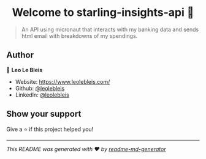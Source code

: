 <h1 align="center">Welcome to starling-insights-api 👋</h1>
<p>
</p>

> An API using micronaut that interacts with my banking data and sends html email with breakdowns of my spendings.

## Author

👤 **Leo Le Bleis**

* Website: https://www.leolebleis.com/
* Github: [@leolebleis](https://github.com/leolebleis)
* LinkedIn: [@leolebleis](https://linkedin.com/in/leolebleis)

## Show your support

Give a ⭐️ if this project helped you!

***
_This README was generated with ❤️ by [readme-md-generator](https://github.com/kefranabg/readme-md-generator)_